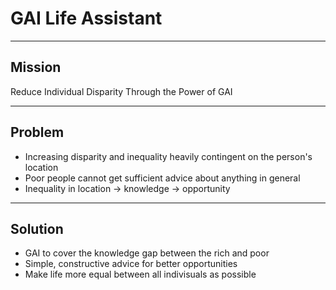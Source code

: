 # GAI Life Assistant

---

## Mission

Reduce Individual Disparity Through the Power of GAI

---

## Problem

- Increasing disparity and inequality heavily contingent on the person's location
- Poor people cannot get sufficient advice about anything in general
- Inequality in location -> knowledge -> opportunity

---

## Solution

- GAI to cover the knowledge gap between the rich and poor
- Simple, constructive advice for better opportunities
- Make life more equal between all indivisuals as possible
